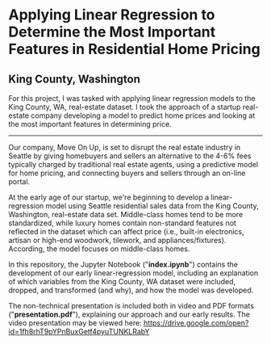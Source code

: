 # Applying Linear Regression to Determine the Most Important Features in Residential Home Pricing
## King County, Washington

For this project, I was tasked with applying linear regression models to the King County, WA, real-estate dataset.  I took the approach of a startup real-estate company developing a model to predict home prices and looking at the most important features in determining price.  

* * *

Our company, Move On Up, is set to disrupt the real estate industry in Seattle by giving homebuyers and sellers an alternative to the 4-6% fees typically charged by traditional real estate agents, using a predictive model for home pricing, and connecting buyers and sellers through an on-line portal. 

At the early age of our startup, we're beginning to develop a linear-regression model using Seattle residential sales data from the King County, Washington, real-estate data set. Middle-class homes tend to be more standardized, while luxury homes contain non-standard features not reflected in the dataset which can affect price (i.e., built-in electronics, artisan or high-end woodwork, tilework, and appliances/fixtures).  According, the model focuses on middle-class homes. 

In this repository, the Jupyter Notebook ("**index.ipynb**") contains the development of our early linear-regression model, including an explanation of which variables from the King County, WA dataset were included, dropped, and transformed (and why), and how the model was developed. 

The non-technical presentation is included both in video and PDF formats ("**presentation.pdf**"), explaining our approach and our early results. The video presentation may be viewed here: https://drive.google.com/open?id=1fh8rhT9pYPnBuxGetf4pyuTUNKLRabY
